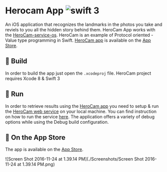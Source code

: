 # Herocam App ![swift 3](https://camo.githubusercontent.com/93de6573350b91e48ab570a4fe710e4e8baa38b8/687474703a2f2f696d672e736869656c64732e696f2f62616467652f73776966742d332e302d627269676874677265656e2e737667)

An iOS application that recognizes the landmarks in the photos you take and reviels to you all the hidden story behind them. HeroCam App works with the [HeroCam-service-os](https://github.com/diomidispapas/herocam-service-os). HeroCam is an example of Protocol oriented - Value type programming in Swift. [HeroCam app](https://herocamapp.github.io) is available on the [App Store](https://itunes.apple.com/us/app/herocam/id1078111204?ls=1&mt=8). 



## 🔧 Build

In order to build the app just open the `.xcodeproj` file. HeroCam project requires Xcode 8 & Swift 3



##  🏃 Run

In order to retrieve results using the [HeroCam app](https://herocamapp.github.io) you need to setup & run the [HeroCam web service](https://github.com/diomidispapas/herocam-service-os) on your local machine. You can find instruction on how to run the service  [here](https://github.com/diomidispapas/herocam-service-os/blob/master/README.md.). The application offers a variety of debug options while using the Debug build configuration.



## 📱 On the App Store

The app is available on the [ App Store](https://itunes.apple.com/us/app/herocam/id1078111204?ls=1&mt=8). 

![Screen Shot 2016-11-24 at 1.39.14 PM](./Screenshots/Screen Shot 2016-11-24 at 1.39.14 PM.png)


